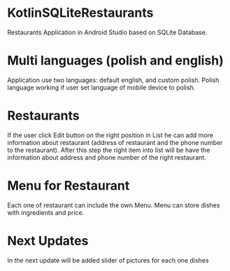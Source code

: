 # KotlinSQLiteRestaurants

Restaurants Application in Android Studio based on SQLite Database.

# Multi languages (polish and english)

Application use two languages: default english, and custom polish. Polish language working if user set language of mobile device to polish. 

# Restaurants

If the user click Edit button on the right position in List he can add more information about restaurant (address of restaurant and the phone number to the restaurant). After this step the right item into list will be have the information about address and phone number of the right restaurant.

# Menu for Restaurant
Each one of restaurant can include the own Menu. Menu can store dishes with  ingredients and price. 

# Next Updates

In the next update will be added slider of pictures for each one dishes

